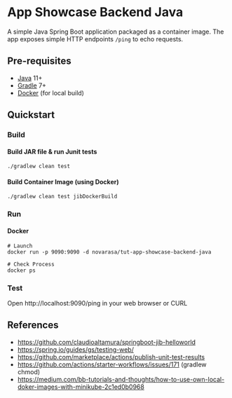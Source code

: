 # App Showcase Backend Java
A simple Java Spring Boot application packaged as a container image. The app exposes simple HTTP endpoints `/ping` to echo requests. 

## Pre-requisites
* [Java](https://openjdk.java.net/install/) 11+
* [Gradle](https://gradle.org/install/) 7+
* [Docker](https://docs.docker.com/get-docker/) (for local build)


## Quickstart
### Build 
#### Build JAR file & run Junit tests
```
./gradlew clean test
```
#### Build Container Image (using Docker)
```
./gradlew clean test jibDockerBuild
```

### Run
#### Docker
```
# Launch
docker run -p 9090:9090 -d novarasa/tut-app-showcase-backend-java

# Check Process
docker ps
```

### Test
Open http://localhost:9090/ping in your web browser or CURL


## References
* https://github.com/claudioaltamura/springboot-jib-helloworld
* https://spring.io/guides/gs/testing-web/ 
* https://github.com/marketplace/actions/publish-unit-test-results
* https://github.com/actions/starter-workflows/issues/171 (gradlew chmod)
* https://medium.com/bb-tutorials-and-thoughts/how-to-use-own-local-doker-images-with-minikube-2c1ed0b0968